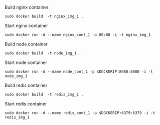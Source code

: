 Build nginx container

`sudo docker build  -t nginx_img_1 .`

Start nginx container

`sudo docker run -d --name nginx_cont_1 -p 80:80 -i -t nginx_img_1`

Build node container

`sudo docker build  -t node_img_1 .`

Start node container

`sudo docker run -d --name node_cont_1 -p $DOCKERIP:8080:8080 -i -t node_img_1`

Build redis container

`sudo docker build  -t redis_img_1 .`

Start redis container

`sudo docker run -d --name redis_cont_1 -p $DOCKERIP:6379:6379 -i -t redis_img_1`

